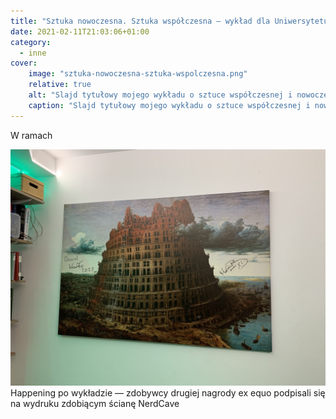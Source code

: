 ```yaml
---
title: "Sztuka nowoczesna. Sztuka współczesna — wykład dla Uniwersytetu Latającego"
date: 2021-02-11T21:03:06+01:00
category:
  - inne
cover:
    image: "sztuka-nowoczesna-sztuka-wspolczesna.png"
    relative: true
    alt: "Slajd tytułowy mojego wykładu o sztuce współczesnej i nowoczesnej"
    caption: "Slajd tytułowy mojego wykładu o sztuce współczesnej i nowoczesnej"
---
```


W ramach 

![Happening po wykładzie — zdobywcy drugiej nagrody ex equo podpisali się na wydruku zdobiącym ścianę NerdCave](happening.jpg)
Happening po wykładzie — zdobywcy drugiej nagrody ex equo podpisali się na wydruku zdobiącym ścianę NerdCave